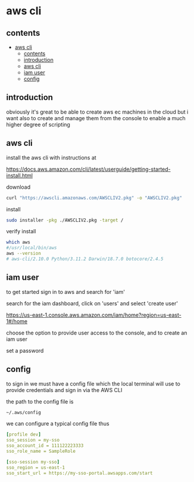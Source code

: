 # aws cli

## contents

- [aws cli](#aws-cli)
  - [contents](#contents)
  - [introduction](#introduction)
  - [aws cli](#aws-cli-1)
  - [iam user](#iam-user)
  - [config](#config)

## introduction

obviously it's great to be able to create aws ec machines in the cloud but i want also to create and manage them from the console to enable a much higher degree of scripting

## aws cli

install the aws cli with instructions at

https://docs.aws.amazon.com/cli/latest/userguide/getting-started-install.html

download 

```bash
curl "https://awscli.amazonaws.com/AWSCLIV2.pkg" -o "AWSCLIV2.pkg"
```

install

```bash
sudo installer -pkg ./AWSCLIV2.pkg -target /
```

verify install

```bash
which aws
#/usr/local/bin/aws
aws --version
# aws-cli/2.10.0 Python/3.11.2 Darwin/18.7.0 botocore/2.4.5
```

## iam user

to get started sign in to aws and search for 'iam' 

search for the iam dashboard, click on 'users' and select 'create user'

https://us-east-1.console.aws.amazon.com/iam/home?region=us-east-1#/home

choose the option to provide user access to the console, and to create an iam user

set a password

## config

to sign in we must have a config file which the local terminal will use to provide credentials and sign in via the AWS CLI

the path to the config file is

```bash
~/.aws/config
```

we can configure a typical config file thus 

```yaml
[profile dev]
sso_session = my-sso
sso_account_id = 111122223333
sso_role_name = SampleRole

[sso-session my-sso]
sso_region = us-east-1
sso_start_url = https://my-sso-portal.awsapps.com/start
```



